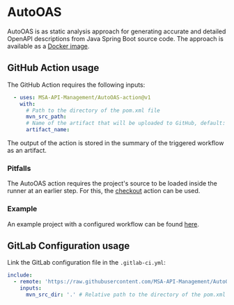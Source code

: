 # AutoOAS
AutoOAS is as static analysis approach for generating accurate and detailed OpenAPI descriptions from Java Spring Boot source code. The approach is available as a [Docker image](https://hub.docker.com/repository/docker/alexx882/auto-oas/general).

## GitHub Action usage
The GitHub Action requires the following inputs:
```yaml
  - uses: MSA-API-Management/AutoOAS-action@v1
    with:
      # Path to the directory of the pom.xml file
      mvn_src_path:
      # Name of the artifact that will be uploaded to GitHub, default: 'OpenAPI specifications'
      artifact_name:
```
The output of the action is stored in the summary of the triggered workflow as an artifact.

### Pitfalls
The AutoOAS action requires the project's source to be loaded inside the runner at an earlier step. For this, the [checkout](https://github.com/actions/checkout) action can be used.

### Example
An example project with a configured workflow can be found [here](https://github.com/MSA-API-Management/AutoOAS-ci-example).

## GitLab Configuration usage
Link the GitLab configuration file in the `.gitlab-ci.yml`:
```yaml
include:
  - remote: 'https://raw.githubusercontent.com/MSA-API-Management/AutoOAS-action/refs/tags/v1/AutoOAS-ci.gitlab-ci.yml'
    inputs:
      mvn_src_dir: '.' # Relative path to the directory of the pom.xml file from the project's root directory
```

